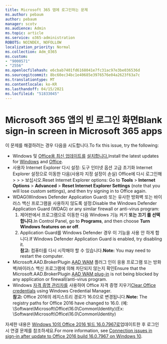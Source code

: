 ```yaml
---
title: Microsoft 365 앱에 로그인하는 문제
ms.author: pebaum
author: pebaum
manager: scotv
ms.audience: Admin
ms.topic: article
ms.service: o365-administration
ROBOTS: NOINDEX, NOFOLLOW
localization_priority: Normal
ms.collection: Adm_O365
ms.custom:
- "9000571"
- "2556"
ms.openlocfilehash: e6cbab7401fd6168041e7fc31ac97e3be036536d
ms.sourcegitcommit: 8bc60ec34bc1e40685e3976576e04a2623f63a7c
ms.translationtype: MT
ms.contentlocale: ko-KR
ms.lasthandoff: 04/15/2021
ms.locfileid: "51833045"
---
```

# <a name="blank-sign-in-screen-in-microsoft-365-apps"></a><span data-ttu-id="85fcc-102">Microsoft 365 앱의 빈 로그인 화면</span><span class="sxs-lookup"><span data-stu-id="85fcc-102">Blank sign-in screen in Microsoft 365 apps</span></span>

<span data-ttu-id="85fcc-103">이 문제를 해결하려는 경우 다음을 시도합니다.</span><span class="sxs-lookup"><span data-stu-id="85fcc-103">To fix this issue, try the following:</span></span>
- <span data-ttu-id="85fcc-104">Windows 및 [Office용 최신 업데이트를](https://support.microsoft.com/help/4027667/windows-10-update) [설치합니다.](https://support.office.com/article/update-office-and-your-computer-with-microsoft-update-2ab296f3-7f03-43a2-8e50-46de917611c5)</span><span class="sxs-lookup"><span data-stu-id="85fcc-104">Install the latest updates for [Windows](https://support.microsoft.com/help/4027667/windows-10-update) and [Office](https://support.office.com/article/update-office-and-your-computer-with-microsoft-update-2ab296f3-7f03-43a2-8e50-46de917611c5).</span></span>
- <span data-ttu-id="85fcc-105">사용자 Internet Explorer 다시 설정: 도구 인터넷 옵션 고급 초기화 Internet Explorer 설정으로 이동한 다음(사용자 지정 설정이 손실) Office에 다시 로그인해  >    >    >   보십시오.</span><span class="sxs-lookup"><span data-stu-id="85fcc-105">Reset Internet Explorer options: Go to **Tools** > **Internet Options** > **Advanced** > **Reset Internet Explorer Settings** (note that you will lose custom settings), and then try signing in to Office again.</span></span>
- <span data-ttu-id="85fcc-106">WDAG(Windows Defender Application Guard) 또는 유사한 방화벽 또는 바이러스 백신 프로그램을 사용하지 않도록 설정:</span><span class="sxs-lookup"><span data-stu-id="85fcc-106">Disable the Windows Defender Application Guard (WDAG) or any similar firewall or anti-virus program:</span></span>
    1. <span data-ttu-id="85fcc-107">제어판에서 프로그램으로 이동한 다음 Windows 기능 켜기 **또는 끄기 를 선택 합니다.**</span><span class="sxs-lookup"><span data-stu-id="85fcc-107">In Control Panel, go to **Programs**, and then choose **Turn Windows features on or off**.</span></span>
    2. <span data-ttu-id="85fcc-108">Application Guard를 Windows Defender 경우 이 기능을 사용 안 하게 합니다.</span><span class="sxs-lookup"><span data-stu-id="85fcc-108">If Windows Defender Application Guard is enabled, try disabling it.</span></span><br/>
    <span data-ttu-id="85fcc-109">**참고:** 컴퓨터를 다시 시작해야 할 수 있습니다.</span><span class="sxs-lookup"><span data-stu-id="85fcc-109">**Note:** You may need to restart the computer.</span></span>
- <span data-ttu-id="85fcc-110">Microsoft.AAD.BrokerPlugin [AAD WAM](https://docs.microsoft.com/office365/troubleshoot/administration/connection-issue-when-sign-in-office-2016#symptom-1) 플러그 인이 응용 프로그램 또는 방화벽/바이러스 백신 프로그램에 의해 차단되지 않는지 확인</span><span class="sxs-lookup"><span data-stu-id="85fcc-110">Ensure that the Microsoft.AAD.BrokerPlugin [AAD WAM plug-in](https://docs.microsoft.com/office365/troubleshoot/administration/connection-issue-when-sign-in-office-2016#symptom-1) is not being blocked by any application or firewall/anti-virus program.</span></span>
- <span data-ttu-id="85fcc-111">Windows [자격 증명 관리자를](https://docs.microsoft.com/office/troubleshoot/error-messages/another-account-already-signed-in#step-3-clear-cached-credentials-on-the-computer) 사용하여 Office 자격 증명 지우기</span><span class="sxs-lookup"><span data-stu-id="85fcc-111">[Clear Office credentials](https://docs.microsoft.com/office/troubleshoot/error-messages/another-account-already-signed-in#step-3-clear-cached-credentials-on-the-computer) using Windows Credential Manager.</span></span><br/>
    <span data-ttu-id="85fcc-112">**참고:** Office 2016의 레지스트리 경로가 16.0으로 변경됩니다.</span><span class="sxs-lookup"><span data-stu-id="85fcc-112">**Note:** The registry paths for Office 2016 have changed to 16.0.</span></span> <span data-ttu-id="85fcc-113">(예: \Software\Microsoft\Office\16.0\Common\Identity\)</span><span class="sxs-lookup"><span data-stu-id="85fcc-113">(Ex: \Software\Microsoft\Office\16.0\Common\Identity\)</span></span>

<span data-ttu-id="85fcc-114">자세한 내용은 [Windows 10의 Office 2016 빌드 16.0.7967로](https://docs.microsoft.com/office365/troubleshoot/administration/connection-issue-when-sign-in-office-2016)업데이트한 후 로그인 시 연결 문제를 참조하세요.</span><span class="sxs-lookup"><span data-stu-id="85fcc-114">For more information, see [Connection issues in sign-in after update to Office 2016 build 16.0.7967 on Windows 10](https://docs.microsoft.com/office365/troubleshoot/administration/connection-issue-when-sign-in-office-2016).</span></span>